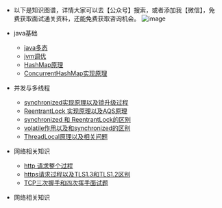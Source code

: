 - 以下是知识图谱，详情大家可以去【公众号】搜索，或者添加我【微信】，免费获取面试通关资料，还能免费获取咨询机会。
![image](https://wx4.sinaimg.cn/mw690/006GBhYpgy1gstd2ryw9vj30u030fk19.jpg)
- java基础
	- [java多态]()
    - [jvm调优]()
	- [HashMap原理]()
	- [ConcurrentHashMap实现原理]()
	
- 并发与多线程
	- [synchronized实现原理以及锁升级过程]()
	- [ReentrantLock 实现原理以及AQS原理]()
	- [synchronized 和 ReentrantLock的区别]()
	- [volatile作用以及和synchronized的区别]()
	- [ThreadLocal原理以及相关问题]()
	
- 网络相关知识
	- [http 请求整个过程]()
	- [https请求过程以及TLS1.3和TLS1.2区别 ]()
	- [TCP三次握手和四次挥手面试题]()
	
- 网络相关知识	
